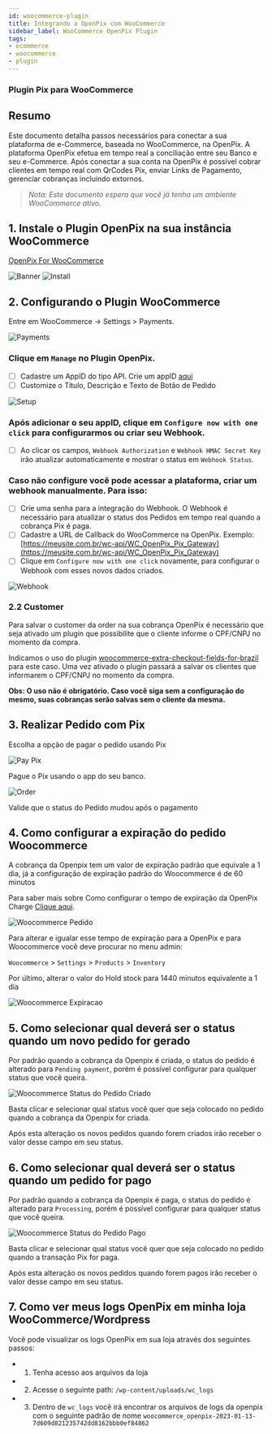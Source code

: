 ```yaml
---
id: woocommerce-plugin
title: Integrando a OpenPix com WooCommerce
sidebar_label: WooCommerce OpenPix Plugin
tags:
- ecommerce
- woocommerce
- plugin
---
```


### Plugin Pix para WooCommerce

## Resumo

Este documento detalha passos necessários para conectar a sua plataforma de e-Commerce, baseada no WooCommerce, na OpenPix. A plataforma OpenPix efetua em tempo real a conciliação entre seu Banco e seu e-Commerce.
Após conectar a sua conta na OpenPix é possível cobrar clientes em tempo real com QrCodes Pix, enviar Links de Pagamento, gerenciar cobranças incluindo extornos.

> _Nota: Este documento espera que você já tenha um ambiente WooCommerce ativo._

## 1. Instale o Plugin OpenPix na sua instância WooCommerce

[OpenPix For WooCommerce](https://wordpress.org/plugins/openpix-for-woocommerce/)

![Banner](/img/ecommerce/woocommerce-banner.png)
![Install](/img/ecommerce/woocommerce-plugin-install.png)

## 2. Configurando o Plugin WooCommerce

Entre em WooCommerce -> Settings > Payments.

![Payments](/img/ecommerce/woocommerce-payments.png)

### Clique em `Manage` no Plugin OpenPix.

- [ ] Cadastre um AppID do tipo API. Crie um appID [aqui](../apis/api-getting-started)
- [ ] Customize o Título, Descrição e Texto de Botão de Pedido

![Setup](/img/ecommerce/woocommerce-setup.png)

### Após adicionar o seu appID, clique em `Configure now with one click` para configurarmos ou criar seu Webhook.

- [ ] Ao clicar os campos, `Webhook Authorization` e `Webhook HMAC Secret Key` irão atualizar automaticamente e mostrar o status em `Webhook Status`.

### Caso não configure você pode acessar a plataforma, criar um webhook manualmente. Para isso:

- [ ] Crie uma senha para a integração do Webhook. O Webhook é necessário para atualizar o status dos Pedidos em tempo real quando a cobrança Pix é paga.
- [ ] Cadastre a URL de Callback do WooCommerce na OpenPix. Exemplo: [https://meusite.com.br/wc-api/WC_OpenPix_Pix_Gateway](https://meusite.com.br/wc-api/WC_OpenPix_Pix_Gateway)
- [ ] Clique em `Configure now with one click` novamente, para configurar o Webhook com esses novos dados criados.

![Webhook](/img/ecommerce/woocommerce-gatilho.png)

### 2.2 Customer

Para salvar o customer da order na sua cobrança OpenPix é necessário que seja ativado um plugin que possibilite que o cliente informe o CPF/CNPJ no momento da compra.

Indicamos o uso do plugin [woocommerce-extra-checkout-fields-for-brazil](https://wordpress.org/plugins/woocommerce-extra-checkout-fields-for-brazil/) para este caso. Uma vez ativado o plugin passará a salvar os clientes que informarem o CPF/CNPJ no momento da compra.

**Obs: O uso não é obrigatório. Caso você siga sem a configuração do mesmo, suas cobranças serão salvas sem o cliente da mesma.**

## 3. Realizar Pedido com Pix

Escolha a opção de pagar o pedido usando Pix

![Pay Pix](/img/ecommerce/woocommerce-pay-pix.png)

Pague o Pix usando o app do seu banco.

![Order](/img/ecommerce/woocommerce-order.png)

Valide que o status do Pedido mudou após o pagamento

## 4. Como configurar a expiração do pedido Woocommerce

A cobrança da Openpix tem um valor de expiração padrão que equivale a 1 dia, já a configuração de expiração padrão do Woocommerce é de 60 minutos

Para saber mais sobre Como configurar o tempo de expiração da OpenPix Charge [Clique aqui](/docs/flows/flow-edit-default-expiration).

![Woocommerce Pedido](/img/ecommerce/woo-pedido.png)

Para alterar e igualar esse tempo de expiração para a OpenPix e para Woocommerce você deve procurar no menu admin:

`Woocommerce` > `Settings` > `Products` > `Inventory`

Por último, alterar o valor do Hold stock para 1440 minutos equivalente a 1 dia

![Woocommerce Expiracao](/img/ecommerce/woo-expiracao.png)

## 5. Como selecionar qual deverá ser o status quando um novo pedido for gerado

Por padrão quando a cobrança da Openpix é criada, o status do pedido é alterado para `Pending payment`, porém é possível configurar para qualquer status que você queira.

![Woocommerce Status do Pedido Criado](/img/ecommerce/woocommerce-status-when-create-default.png)

Basta clicar e selecionar qual status você quer que seja colocado no pedido quando a cobrança da Openpix for criada.

Após esta alteração os novos pedidos quando forem criados irão receber o valor desse campo em seu status.

## 6. Como selecionar qual deverá ser o status quando um pedido for pago

Por padrão quando a cobrança da Openpix é paga, o status do pedido é alterado para `Processing`, porém é possível configurar para qualquer status que você queira.

![Woocommerce Status do Pedido Pago](/img/ecommerce/woocommerce-status-when-paid-default.png)

Basta clicar e selecionar qual status você quer que seja colocado no pedido quando a transação Pix for paga.

Após esta alteração os novos pedidos quando forem pagos irão receber o valor desse campo em seu status.

## 7. Como ver meus logs OpenPix em minha loja WooCommerce/Wordpress
Você pode visualizar os logs OpenPix em sua loja através dos seguintes passos:

- 1. Tenha acesso aos arquivos da loja
- 2. Acesse o seguinte path: `/wp-content/uploads/wc_logs`
- 3. Dentro de `wc_logs` você irá encontrar os arquivos de logs da openpix com o seguinte padrão de nome `woocommerce_openpix-2023-01-13-7d609d821235742dd8162bbb0ef84862`
